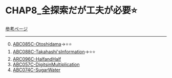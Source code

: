 # CHAP8_全探索だが工夫が必要:star:

[参考ページ](https://tinyurl.com/y8z5qrby)

---
0. [ABC085C-Otoshidama](https://atcoder.jp/contests/abc085/tasks/abc085_c)→:star::star:
1. [ABC088C-Takahashi'sInformation](https://atcoder.jp/contests/abc088/tasks/abc088_c)→:star::star:
2. [ARC096C-HalfandHalf](https://atcoder.jp/contests/arc096/tasks/arc096_a)
3. [ABC057C-DigitsinMultiplication](https://atcoder.jp/contests/abc057/tasks/abc057_c)
4. [ABC074C-SugarWater](https://atcoder.jp/contests/abc074/tasks/arc083_a)

